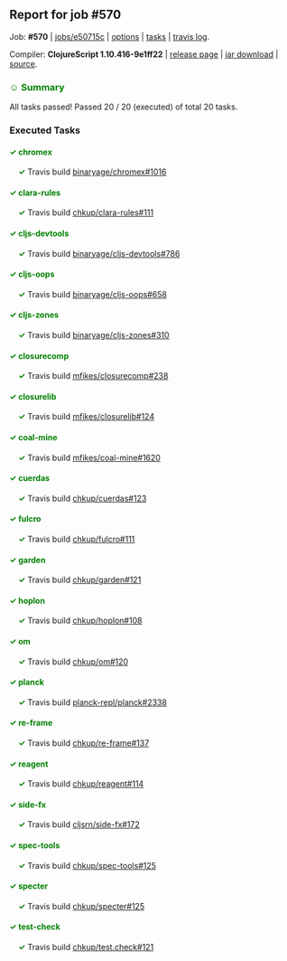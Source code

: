## Report for job #570

Job: **#570** | [jobs/e50715c](https://github.com/cljs-oss/canary/commit/e50715c14c2680f142efc84cc5342e31acaea630) | [options](options.edn) | [tasks](tasks.edn) | [travis log](https://travis-ci.org/cljs-oss/canary/builds/427533772).

Compiler: **ClojureScript 1.10.416-9e1ff22** | [release page](https://github.com/cljs-oss/canary/releases/tag/r1.10.416-9e1ff22) | [jar download](https://github.com/cljs-oss/canary/releases/download/r1.10.416-9e1ff22/clojurescript-1.10.416-9e1ff22.jar) | [source](https://github.com/clojure/clojurescript/commit/9e1ff2232da00dcda7fb495784e7d5a1d72573a7).

### <b style='color:green'>☺ Summary</b>

All tasks passed! Passed 20 / 20 (executed) of total 20 tasks.

### Executed Tasks

#### <b style='color:green'>&#x2713; chromex</b>
&nbsp;&nbsp;&nbsp;&nbsp;<b style='color:green'>&#x2713;</b> Travis build [binaryage/chromex#1016](https://travis-ci.org/binaryage/chromex/builds/427534839)<br>

#### <b style='color:green'>&#x2713; clara-rules</b>
&nbsp;&nbsp;&nbsp;&nbsp;<b style='color:green'>&#x2713;</b> Travis build [chkup/clara-rules#111](https://travis-ci.org/chkup/clara-rules/builds/427534845)<br>

#### <b style='color:green'>&#x2713; cljs-devtools</b>
&nbsp;&nbsp;&nbsp;&nbsp;<b style='color:green'>&#x2713;</b> Travis build [binaryage/cljs-devtools#786](https://travis-ci.org/binaryage/cljs-devtools/builds/427534847)<br>

#### <b style='color:green'>&#x2713; cljs-oops</b>
&nbsp;&nbsp;&nbsp;&nbsp;<b style='color:green'>&#x2713;</b> Travis build [binaryage/cljs-oops#658](https://travis-ci.org/binaryage/cljs-oops/builds/427534873)<br>

#### <b style='color:green'>&#x2713; cljs-zones</b>
&nbsp;&nbsp;&nbsp;&nbsp;<b style='color:green'>&#x2713;</b> Travis build [binaryage/cljs-zones#310](https://travis-ci.org/binaryage/cljs-zones/builds/427534875)<br>

#### <b style='color:green'>&#x2713; closurecomp</b>
&nbsp;&nbsp;&nbsp;&nbsp;<b style='color:green'>&#x2713;</b> Travis build [mfikes/closurecomp#238](https://travis-ci.org/mfikes/closurecomp/builds/427534877)<br>

#### <b style='color:green'>&#x2713; closurelib</b>
&nbsp;&nbsp;&nbsp;&nbsp;<b style='color:green'>&#x2713;</b> Travis build [mfikes/closurelib#124](https://travis-ci.org/mfikes/closurelib/builds/427534881)<br>

#### <b style='color:green'>&#x2713; coal-mine</b>
&nbsp;&nbsp;&nbsp;&nbsp;<b style='color:green'>&#x2713;</b> Travis build [mfikes/coal-mine#1620](https://travis-ci.org/mfikes/coal-mine/builds/427534889)<br>

#### <b style='color:green'>&#x2713; cuerdas</b>
&nbsp;&nbsp;&nbsp;&nbsp;<b style='color:green'>&#x2713;</b> Travis build [chkup/cuerdas#123](https://travis-ci.org/chkup/cuerdas/builds/427534895)<br>

#### <b style='color:green'>&#x2713; fulcro</b>
&nbsp;&nbsp;&nbsp;&nbsp;<b style='color:green'>&#x2713;</b> Travis build [chkup/fulcro#111](https://travis-ci.org/chkup/fulcro/builds/427534905)<br>

#### <b style='color:green'>&#x2713; garden</b>
&nbsp;&nbsp;&nbsp;&nbsp;<b style='color:green'>&#x2713;</b> Travis build [chkup/garden#121](https://travis-ci.org/chkup/garden/builds/427534907)<br>

#### <b style='color:green'>&#x2713; hoplon</b>
&nbsp;&nbsp;&nbsp;&nbsp;<b style='color:green'>&#x2713;</b> Travis build [chkup/hoplon#108](https://travis-ci.org/chkup/hoplon/builds/427534929)<br>

#### <b style='color:green'>&#x2713; om</b>
&nbsp;&nbsp;&nbsp;&nbsp;<b style='color:green'>&#x2713;</b> Travis build [chkup/om#120](https://travis-ci.org/chkup/om/builds/427534937)<br>

#### <b style='color:green'>&#x2713; planck</b>
&nbsp;&nbsp;&nbsp;&nbsp;<b style='color:green'>&#x2713;</b> Travis build [planck-repl/planck#2338](https://travis-ci.org/planck-repl/planck/builds/427534988)<br>

#### <b style='color:green'>&#x2713; re-frame</b>
&nbsp;&nbsp;&nbsp;&nbsp;<b style='color:green'>&#x2713;</b> Travis build [chkup/re-frame#137](https://travis-ci.org/chkup/re-frame/builds/427534931)<br>

#### <b style='color:green'>&#x2713; reagent</b>
&nbsp;&nbsp;&nbsp;&nbsp;<b style='color:green'>&#x2713;</b> Travis build [chkup/reagent#114](https://travis-ci.org/chkup/reagent/builds/427534948)<br>

#### <b style='color:green'>&#x2713; side-fx</b>
&nbsp;&nbsp;&nbsp;&nbsp;<b style='color:green'>&#x2713;</b> Travis build [cljsrn/side-fx#172](https://travis-ci.org/cljsrn/side-fx/builds/427534980)<br>

#### <b style='color:green'>&#x2713; spec-tools</b>
&nbsp;&nbsp;&nbsp;&nbsp;<b style='color:green'>&#x2713;</b> Travis build [chkup/spec-tools#125](https://travis-ci.org/chkup/spec-tools/builds/427534961)<br>

#### <b style='color:green'>&#x2713; specter</b>
&nbsp;&nbsp;&nbsp;&nbsp;<b style='color:green'>&#x2713;</b> Travis build [chkup/specter#125](https://travis-ci.org/chkup/specter/builds/427534971)<br>

#### <b style='color:green'>&#x2713; test-check</b>
&nbsp;&nbsp;&nbsp;&nbsp;<b style='color:green'>&#x2713;</b> Travis build [chkup/test.check#121](https://travis-ci.org/chkup/test.check/builds/427534999)<br>